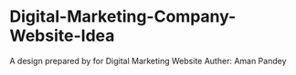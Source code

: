 # Digital-Marketing-Company-Website-Idea
A design prepared by for Digital Marketing Website 
Auther: Aman Pandey
